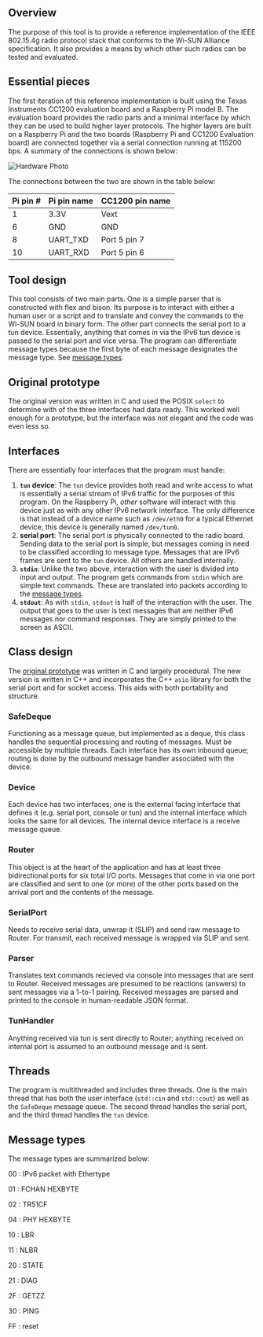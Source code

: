 ## Overview
The purpose of this tool is to provide a reference implementation of the IEEE 802.15.4g radio protocol stack that conforms to the Wi-SUN Alliance specification. It also provides a means by which other such radios can be tested and evaluated.

## Essential pieces
The first iteration of this reference implementation is built using the Texas Instruments CC1200 evaluation board and a Raspberry Pi model B.  The evaluation board provides the radio parts and a minimal interface by which they can be used to build higher layer protocols.  The higher layers are built on a Raspberry Pi and the two boards (Raspberry Pi and CC1200 Evaluation board) are connected together via a serial connection running at 115200 bps.  A summary of the connections is shown below:

![Hardware Photo](../hardware.jpg)

The connections between the two are shown in the table below:

Pi pin #|Pi pin name|CC1200 pin name
--------|-----------|---------------
1       | 3.3V      | Vext
6       | GND       | GND
8       | UART\_TXD  | Port 5 pin 7
10      | UART\_RXD  | Port 5 pin 6

## Tool design
This tool consists of two main parts.  One is a simple parser that is constructed with flex and bison.  Its purpose is to interact with either a human user or a script and to translate and convey the commands to the Wi-SUN board in binary form.  The other part connects the serial port to a tun device.  Essentially, anything that comes in via the IPv6 tun device is passed to the serial port and vice versa.  The program can differentiate message types because the first byte of each message designates the message type.  See [message types](#message-type).

## Original prototype
The original version was written in C and used the POSIX `select` to determine with of the three interfaces had data ready.  This worked well enough for a prototype, but the interface was not elegant and the code was even less so.  

## Interfaces

There are essentially four interfaces that the program must handle:

  1. **`tun` device**: The `tun` device provides both read and write access to what is essentially a serial stream of IPv6 traffic for the purposes of this program.  On the Raspberry Pi, *other* software will interact with this device just as with any other IPv6 network interface.  The only difference is that instead of a device name such as `/dev/eth0` for a typical Ethernet device, this device is generally named `/dev/tun0`.  
  2. **serial port**: The serial port is physically connected to the radio board. Sending data to the serial port is simple, but messages coming in need to be classified according to message type.  Messages that are IPv6 frames are sent to the `tun` device.  All others are handled internally.
  3. **`stdin`**: Unlike the two above, interaction with the user is divided into input and output.  The program gets commands from `stdin` which are simple text commands.  These are translated into packets according to the [message types](#message-types).
  4. **`stdout`**: As with `stdin`, `stdout` is half of the interaction with the user.  The output that goes to the user is text messages that are neither IPv6 messages nor command responses.  They are simply printed to the screen as ASCII.

## Class design
The [original prototype](#original-prototype) was written in C and largely procedural.  The new version is written in C++ and incorporates the C++ `asio` library for both the serial port and for socket access.  This aids with both portability and structure.

### SafeDeque
Functioning as a message queue, but implemented as a deque, this class handles the sequential processing and routing of messages.  Must be accessible by multiple threads.  Each interface has its own inbound queue; routing is done by the outbound message handler associated with the device.

### Device
Each device has two interfaces; one is the external facing interface that defines it (e.g. serial port, console or tun) and the internal interface which looks the same for all devices.  The internal device interface is a receive message queue.  

### Router
This object is at the heart of the application and has at least three bidirectional ports for six total I/O ports.  Messages that come in via one port are classified and sent to one (or more) of the other ports based on the arrival port and the contents of the message.

### SerialPort
Needs to receive serial data, unwrap it (SLIP) and send raw message to Router. For transmit, each received message is wrapped via SLIP and sent.

### Parser
Translates text commands recieved via console into messages that are sent to Router.  Received messages are presumed to be reactions (answers) to sent messages via a 1-to-1 pairing.  Received messages are parsed and printed to the console in human-readable JSON format.

### TunHandler
Anything received via tun is sent directly to Router; anything received on internal port is assumed to an outbound message and is sent.

## Threads
The program is multithreaded and includes three threads.  One is the main thread that has both the user interface (`std::cin` and `std::cout`) as well as the `SafeDeque` message queue.  The second thread handles the serial port, and the third thread handles the `tun` device.

## Message types
The message types are summarized below:

00
: IPv6 packet with Ethertype

01
: FCHAN HEXBYTE

02
: TR51CF

04
: PHY HEXBYTE

10
: LBR

11
: NLBR

20
: STATE

21
: DIAG

2F
: GETZZ

30
: PING

FF
: reset

